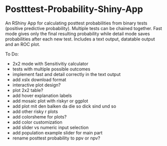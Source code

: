 # Postttest-Probability-Shiny-App

An RShiny App for calculating posttest probabilities from binary tests (positive predictive probability). 
Multiple tests can be chained together. 
Fast mode gives only the final resulting probability while detail mode saves probabilities after each new test.
Includes a text output, datatable output and an ROC plot. 

To Do:
- 2x2 mode with Sensitivitiy calculator
- tests with multiple possible outcomes
- implement fast and detail correctly in the text output
- add xslx download format
- interactive plot design?
- plot 2x2 table?
- add hover explanation labels
- add mosaic plot with riskyr or ggplot
- add plot mit den balken da die so dick sind und so
- add other risky r plots
- add colorsheme for plots?
- add color customization
- add slider vs numeric input selection
- add population example slider for main part
- rename posttest probability to ppv or npv?
